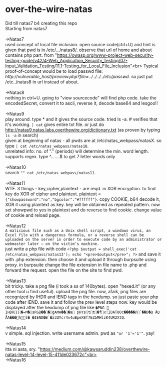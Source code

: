 # over-the-wire-natas
Did till natas7 b4 creating this repo <br>
Starting from natas7<br><br>
->Natas7<br>
used concept of local file inclusion. open source code(ctrl+U) and hint is given that pwd is in /etc/.../natas8/. observe that url of home and about contains php part.
from "https://owasp.org/www-project-web-security-testing-guide/v42/4-Web_Application_Security_Testing/07-Input_Validation_Testing/11.1-Testing_for_Local_File_Inclusion"<br> Typical proof-of-concept would be to load passwd file:
<i>http://vulnerable_host/preview.php?file=../../../../etc/passwd. </i> so just put /etc../natas8 in url instead of about. <br> <br>
->Natas8<br>
nothing in ctrl+U. going to "view sourcecode" will find php code. take the encodedSecret, convert it to ascii, reverse it, decode base64 and lesgoo!! <br><br>
->Natas9<br>
play around. type * and it gives the source code. tried ls -a. # verifies that it's working. ```| cat``` gives entire txt file. or just do http://natas9.natas.labs.overthewire.org/dictionary.txt (as proven by typing ```ls -a``` in search)<br> given at beginning of natas - all pwds are at /etc/natas_webpass/natasX. so type ```| cat /etc/natas_webpass/natas10```.<br>unrelated info: no. of "." (periods) will determine the min. word length. supports regex. type ^.......$ to get 7 letter words only<br><br>
->Natas10<br>
search ```"" cat /etc/natas_webpass/natas11```.<br><br>
->Natas11<br>
WTF. 3 things - key,cipher,plaintext - are reqd. in XOR encryption. to find key do XOR of cipher and plaintext. plaintext = ```{"showpassword":"no","bgcolor":"#ffffff"}```. copy COOKIE, b64 decode it, XOR it using plaintext as key. key will be obtained as repeated pattern. now set showpwd to yes in plaintext and do reverse to find cookie. change value of cookie and reload page.<br><br>
->Natas12<br>
```A malicious file such as a Unix shell script, a windows virus, an Excel file with a dangerous formula, or a reverse shell can be uploaded on the server in order to execute code by an administrator or webmaster later – on the victim’s machine.```<br>
just write a php file with code ```<?php
$output = shell_exec('cat /etc/natas_webpass/natas13');
echo "<pre>$output</pre>";
?>``` and save it with .php extension. then choose it and upload it through burpsuite using proxy. in burpsuite change the file extension in file name to .php and forward the request. open the file on the site to find pwd.<br><br>
->Natas13<br>
bit tricky. take a png file (i took a ss of 140bytes). open "hexed.it" (or any other tool u find useful). upload the png file. now, afaik, png files are recognized by IHDR and IEND tags in the hexdump. so just paste your php code after IEND. save it and follow the prev level steps now. key would be displayed after the hexdump of png file like ```�PNG  IHDR�=M�sRGB���gAMA���a pHYstt�fx!IDAT8Oc�����@`��D�Q ĀQ ĀA���hl� �IEND�B`�z3UYcr4v4uBpeX8f7EZbMHlzK4UR2XtQ```.<br><br>
->Natas14<br>
v simple. sql injection. write username admin. pwd as ```"or '1'='1'"```. yay!<br><br>
->Natas15<br>
itta ni aata, sry. "https://medium.com/@kawsaruddin238/overthewire-natas-level-14-level-15-411de023672c"<br><br>
->Natas16<br>




